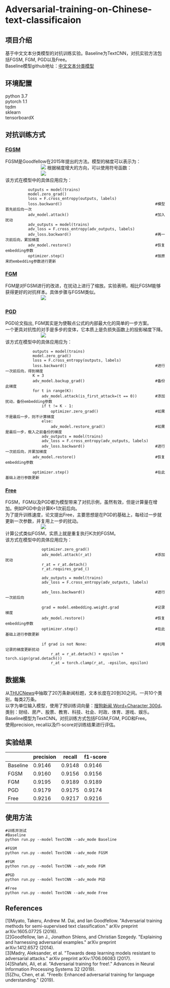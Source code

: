 # Adversarial-training-on-Chinese-text-classificaion

## 项目介绍
基于中文文本分类模型的对抗训练实验。Baseline为TextCNN，对抗实验方法包括FGSM, FGM, PGD以及Free。  
Baseline模型github地址：[中文文本分类模型](https://github.com/649453932/Chinese-Text-Classification-Pytorch)  
## 环境配置  
python 3.7  
pytorch 1.1  
tqdm  
sklearn  
tensorboardX  
## 对抗训练方式
### [FGSM](https://arxiv.org/pdf/1412.6572.pdf)  
FGSM是Goodfellow在2015年提出的方法。模型的梯度可以表示为：  
&emsp;&emsp;&emsp;&emsp;&emsp;&emsp;&emsp;&emsp;![](https://latex.codecogs.com/svg.image?\LARGE&space;g&space;=&space;\bigtriangledown&space;_{x}L(\Theta&space;,x,y))  
根据梯度增大的方向，可以使用符号函数：  
&emsp;&emsp;&emsp;&emsp;&emsp;&emsp;&emsp;&emsp;![](https://latex.codecogs.com/svg.image?\LARGE&space;r_{adv}=\epsilon&space;\cdot&space;sign(g))  
该方式在模型中的具体应用应为：  
```
          outputs = model(trains)
          model.zero_grad()
          loss = F.cross_entropy(outputs, labels)
          loss.backward()                                         #模型首先前后向一次
          adv_model.attack()                                      #加入扰动
          adv_outputs = model(trains)
          adv_loss = F.cross_entropy(adv_outputs, labels)
          adv_loss.backward()                                     #再一次前后向，累加梯度
          adv_model.restore()                                     #恢复embedding参数
          optimizer.step()                                        #按原来的embedding参数进行更新
```  
### [FGM](https://arxiv.org/pdf/1605.07725.pdf)  
FGM是对FGSM进行的改进，在扰动上进行了缩放。实验表明，相比FGSM能够获得更好的对抗样本。具体步骤与FGSM类似。  
&emsp;&emsp;&emsp;&emsp;&emsp;&emsp;&emsp;&emsp;![](https://latex.codecogs.com/svg.image?\LARGE&space;r_{adv}=\epsilon&space;\tfrac{g}{\left\|&space;g\right\|_{2}})
### [PGD](https://arxiv.org/pdf/1706.06083.pdf)  
PGD论文指出, FGM其实是为使鞍点公式的内部最大化的简单的一步方案。  
一个更具对抗性的对手是多步的变体，它本质上是负损失函数上的投影梯度下降。  
&emsp;&emsp;&emsp;&emsp;&emsp;&emsp;&emsp;&emsp;![](https://latex.codecogs.com/svg.image?\LARGE&space;r_{adv,t&plus;1}=r_{adv,t}&plus;\alpha&space;\cdot&space;\frac{g}{\left\|&space;g\right\|_{2}}&space;\quad&space;and&space;\quad&space;&space;r_{adv}\in&space;[-\epsilon&space;,\epsilon&space;])  
该方式在模型中的具体应用应为：
```
            outputs = model(trains)
            model.zero_grad()
            loss = F.cross_entropy(outputs, labels)
            loss.backward()                                       #进行一次前后向，得到梯度
            K = 3
            adv_model.backup_grad()                               #备份此梯度
            for t in range(K):
                adv_model.attack(is_first_attack=(t == 0))        #添加扰动，备份embedding参数
                if t != K - 1:
                    optimizer.zero_grad()                         #如果不是最后一步，则不计算梯度
                else:
                    adv_model.restore_grad()                      #如果是最后一步，载入之前备份的梯度
                adv_outputs = model(trains)
                adv_loss = F.cross_entropy(adv_outputs, labels)
                adv_loss.backward()                               #进行一次前后向，并累加梯度
            adv_model.restore()                                   #恢复embedding参数

            optimizer.step()                                      #在此基础上进行参数更新
```  
### [Free](https://proceedings.neurips.cc/paper/2019/file/7503cfacd12053d309b6bed5c89de212-Paper.pdf)  
FGSM，FGM以及PGD都为模型带来了对抗示例，虽然有效，但是计算量在增加。例如PGD中会计算K+1次前后向。  
为了提升训练速度，论文提出Free，主要思想是在PGD的基础上，每经过一步就更新一次参数，并复用上一步的扰动。  
&emsp;&emsp;&emsp;&emsp;&emsp;&emsp;&emsp;&emsp;![](https://latex.codecogs.com/svg.image?\LARGE&space;r_{adv,t&plus;1}=r_{adv,t}&plus;\epsilon&space;\cdot&space;sign(g))  
计算公式类似FGSM，实质上就是重复执行K次的FGSM。  
该方式在模型中的具体应用应为：
```
                optimizer.zero_grad()
                adv_model.attack(r_at)                            #添加扰动
                r_at = r_at.detach()
                r_at.requires_grad_()

                adv_outputs = model(trains)                       
                adv_loss = F.cross_entropy(adv_outputs, labels)

                adv_loss.backward()                               #进行一次前后向

                grad = model.embedding.weight.grad                #记录梯度
                adv_model.restore()                               #恢复embedding参数
                optimizer.step()                                  #在此基础上进行参数更新

                if grad is not None:                              #利用记录的梯度更新扰动
                    r_at = r_at.detach() + epsilon * torch.sign(grad.detach())
                    r_at = torch.clamp(r_at, -epsilon, epsilon)
```  

## 数据集
从[THUCNews](http://thuctc.thunlp.org/)中抽取了20万条新闻标题，文本长度在20到30之间。一共10个类别，每类2万条。  
以字为单位输入模型，使用了预训练词向量：[搜狗新闻 Word+Character 300d](https://pan.baidu.com/s/14k-9jsspp43ZhMxqPmsWMQ)。  
类别：财经、房产、股票、教育、科技、社会、时政、体育、游戏、娱乐。  
Baseline模型为TextCNN。对抗训练方式包括FGSM,FGM, PGD和Free。  
使用precision, recall以及f1-score对训练结果进行评估。  
## 实验结果  
  
|        | precision | recall | f1-score |
|  ----  | ----  | ---- | ---- |
| Baseline  | 0.9146 | 0.9148 | 0.9146 |
| FGSM  | 0.9160 | 0.9156 | 0.9156 |
| FGM  | 0.9195 | 0.9189 | 0.9189 |
| PGD  | 0.9179 | 0.9175 | 0.9174 |
| Free  | 0.9216 | 0.9217 | 0.9216 |  
## 使用方法
```
#训练并测试
#Baseline
python run.py --model TextCNN --adv_mode Baseline

#FGSM
python run.py --model TextCNN --adv_mode FGSM

#FGM
python run.py --model TextCNN --adv_mode FGM

#PGD
python run.py --model TextCNN --adv_mode PGD

#Free
python run.py --model TextCNN --adv_mode Free
```  
## References  
[1]Miyato, Takeru, Andrew M. Dai, and Ian Goodfellow. "Adversarial training methods for semi-supervised text classification." arXiv preprint arXiv:1605.07725 (2016).  
[2]Goodfellow, Ian J., Jonathon Shlens, and Christian Szegedy. "Explaining and harnessing adversarial examples." arXiv preprint arXiv:1412.6572 (2014).  
[3]Madry, Aleksander, et al. "Towards deep learning models resistant to adversarial attacks." arXiv preprint arXiv:1706.06083 (2017).  
[4]Shafahi, Ali, et al. "Adversarial training for free!." Advances in Neural Information Processing Systems 32 (2019).  
[5]Zhu, Chen, et al. "Freelb: Enhanced adversarial training for language understanding." (2019).  
